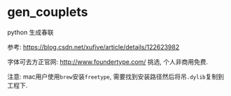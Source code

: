 # gen_couplets

python 生成春联

参考: https://blog.csdn.net/xufive/article/details/122623982

字体可去方正官网: http://www.foundertype.com/ 挑选, 个人非商用免费.

注意: mac用户使用`brew`安装`freetype`, 需要找到安装路径然后将吊`.dylib`复制到工程下.

